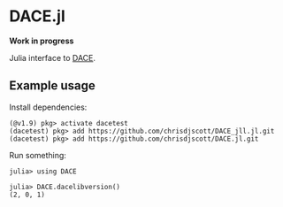 # DACE.jl

**Work in progress**

Julia interface to [DACE](https://github.com/dacelib/dace).

## Example usage

Install dependencies:

```
(@v1.9) pkg> activate dacetest
(dacetest) pkg> add https://github.com/chrisdjscott/DACE_jll.jl.git
(dacetest) pkg> add https://github.com/chrisdjscott/DACE.jl.git
```

Run something:

```
julia> using DACE

julia> DACE.dacelibversion()
(2, 0, 1)
```
